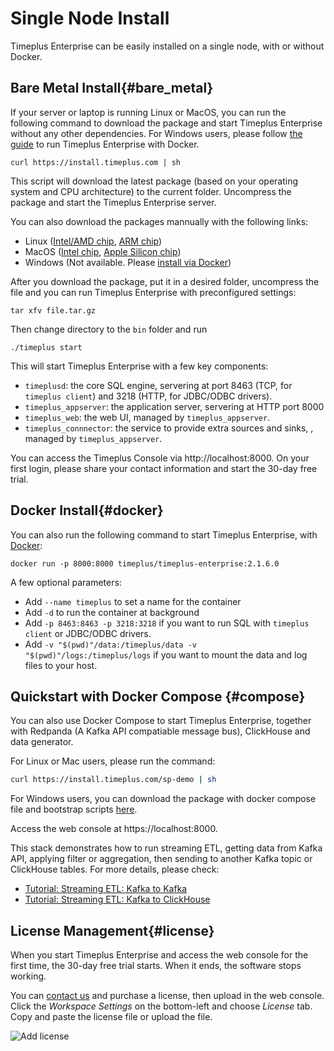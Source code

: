 # Single Node Install

Timeplus Enterprise can be easily installed on a single node, with or without Docker.

## Bare Metal Install{#bare_metal}

If your server or laptop is running Linux or MacOS, you can run the following command to download the package and start Timeplus Enterprise without any other dependencies. For Windows users, please follow [the guide](#docker) to run Timeplus Enterprise with Docker.

```shell
curl https://install.timeplus.com | sh
```

This script will download the latest package (based on your operating system and CPU architecture) to the current folder. Uncompress the package and start the Timeplus Enterprise server.

You can also download the packages mannually with the following links:
* Linux ([Intel/AMD chip](https://install.timeplus.com/latest-linux-amd64), [ARM chip](https://install.timeplus.com/latest-linux-arm64))
* MacOS ([Intel chip](https://install.timeplus.com/latest-darwin-amd64), [Apple Silicon chip](https://install.timeplus.com/latest-darwin-arm64))
* Windows (Not available. Please [install via Docker](#docker))

After you download the package, put it in a desired folder, uncompress the file and you can run Timeplus Enterprise with preconfigured settings:

```shell
tar xfv file.tar.gz
```
Then change directory to the `bin` folder and run
```shell
./timeplus start
```

This will start Timeplus Enterprise with a few key components:
* `timeplusd`: the core SQL engine, servering at port 8463 (TCP, for `timeplus client`) and 3218 (HTTP, for JDBC/ODBC drivers).
* `timeplus_appserver`: the application server, servering at HTTP port 8000
* `timeplus_web`: the web UI, managed by `timeplus_appserver`.
* `timeplus_connnector`: the service to provide extra sources and sinks, , managed by `timeplus_appserver`.

You can access the Timeplus Console via http://localhost:8000. On your first login, please share your contact information and start the 30-day free trial.

## Docker Install{#docker}

You can also run the following command to start Timeplus Enterprise, with [Docker](https://www.docker.com/get-started/):
```shell
docker run -p 8000:8000 timeplus/timeplus-enterprise:2.1.6.0
```

A few optional parameters:
* Add `--name timeplus` to set a name for the container
* Add `-d` to run the container at background
* Add `-p 8463:8463 -p 3218:3218` if you want to run SQL with `timeplus client` or JDBC/ODBC drivers.
* Add `-v "$(pwd)"/data:/timeplus/data -v "$(pwd)"/logs:/timeplus/logs` if you want to mount the data and log files to your host.

## Quickstart with Docker Compose {#compose}
You can also use Docker Compose to start Timeplus Enterprise, together with Redpanda (A Kafka API compatiable message bus), ClickHouse and data generator.

For Linux or Mac users, please run the command:
```bash
curl https://install.timeplus.com/sp-demo | sh
```

For Windows users, you can download the package with docker compose file and bootstrap scripts [here](https://timeplus.io/dist/timeplus_enterprise/sp-demo-20240522.zip).

Access the web console at https://localhost:8000.

This stack demonstrates how to run streaming ETL, getting data from Kafka API, applying filter or aggregation, then sending to another Kafka topic or ClickHouse tables. For more details, please check:
* [Tutorial: Streaming ETL: Kafka to Kafka](tutorial-sql-etl)
* [Tutorial: Streaming ETL: Kafka to ClickHouse](tutorial-sql-etl-kafka-to-ch)

## License Management{#license}
When you start Timeplus Enterprise and access the web console for the first time, the 30-day free trial starts. When it ends, the software stops working.

You can [contact us](mailto:support@timeplus.com) and purchase a license, then upload in the web console. Click the *Workspace Settings* on the bottom-left and choose *License* tab. Copy and paste the license file or upload the file.

![Add license](/img/add_license.png)
